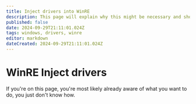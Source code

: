 ```yaml
---
title: Inject drivers into WinRE
description: This page will explain why this might be necessary and show how to do it. 
published: false
date: 2024-09-29T21:11:01.024Z
tags: windows, drivers, winre
editor: markdown
dateCreated: 2024-09-29T21:11:01.024Z
---
```


# WinRE Inject drivers
If you're on this page, you're most likely already aware of what you want to do, you just don't know how. 